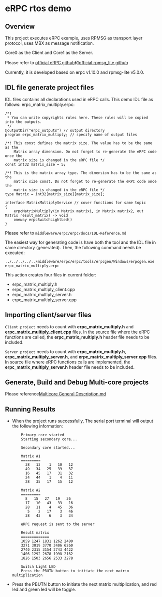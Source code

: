 # eRPC rtos demo

## Overview

This project executes eRPC example, uses RPMSG as transport layer protocol, uses MBX as message notification.

Core0 as the Client and Core1 as the Server.

Please refer to [official eRPC github](https://github.com/EmbeddedRPC/erpc)和[official rpmsg_lite github](https://github.com/NXPmicro/rpmsg-lite)

Currently, it is developed based on erpc v1.10.0 and rpmsg-lite v5.0.0.

## IDL file generate project files

IDL files contains all declarations used in eRPC calls. This demo IDL file as follows:
erpc_matrix_multiply.erpc:
```
/*!
 * You can write copyrights rules here. These rules will be copied into the outputs.
 */
@outputDir("erpc_outputs") // output directory
program erpc_matrix_multiply; // specify name of output files

/*! This const defines the matrix size. The value has to be the same as the
    Matrix array dimension. Do not forget to re-generate the eRPC code once the
    matrix size is changed in the eRPC file */
const int32 matrix_size = 5;

/*! This is the matrix array type. The dimension has to be the same as the
    matrix size const. Do not forget to re-generate the eRPC code once the
    matrix size is changed in the eRPC file */
type Matrix = int32[matrix_size][matrix_size];

interface MatrixMultiplyService // cover functions for same topic
{
    erpcMatrixMultiply(in Matrix matrix1, in Matrix matrix2, out Matrix result_matrix) -> void
    oneway erpcSwitchLightLed()
}
```

Please refer to `middleware/erpc/erpc/docs/IDL-Reference.md`

The easiest way for generating code is have both the tool and the IDL file in same directory (generated). Then, the following command needs be executed:
```
../../../../../middleware/erpc/erpc/tools/erpcgen/Windows/erpcgen.exe erpc_matrix_multiply.erpc
```
This action creates four files in current folder:
 - erpc_matrix_multiply.h
 - erpc_matrix_multiply_client.cpp
 - erpc_matrix_multiply_server.h
 - erpc_matrix_multiply_server.cpp

## Importing client/server files

`Client project` needs to count with __erpc_matrix_multiply.h__ and __erpc_matrix_multiply_client.cpp__ files. In the source file where the eRPC functions are called, the __erpc_matrix_multiply.h__ header file needs to be included.

`Server project` needs to count with __erpc_matrix_multiply.h__, __erpc_matrix_multiply_server.h__, and __erpc_matrix_multiply_server.cpp__ files. In source file where eRPC functions calls are implemented, the __erpc_matrix_multiply_server.h__ header file needs to be included.

## Generate, Build and Debug Multi-core projects

Please reference[Multicore General Description.md](../../README.md)

## Running Results
- When the project runs successfully, The serial port terminal will output the following information:
    ```console
        Primary core started
        Starting secondary core...

        Secondary core started...

        Matrix #1
        =========
          38   13    1   10   12
          49   34   25   39   37
          16   45   17   31   32
          24   44    1    4   11
          28   35   17   15   12

        Matrix #2
        =========
          8   15   27   19   36
          17   10   43   33   16
          28   11    4   45   36
           5    2   17    3   46
          38   43    6    3   34

        eRPC request is sent to the server

        Result matrix
        =============
        1059 1247 1831 1262 2480
        3271 3019 3770 3406 6260
        2740 2315 3154 2743 4422
        1406 1292 2678 1998 2162
        1826 1503 2656 2533 3278

        Switch Light LED
        Press the PBUTN button to initiate the next matrix multiplication
    ```
- Press the PBUTN button to initiate the next matrix multiplication, and red led and green led will be toggle.
